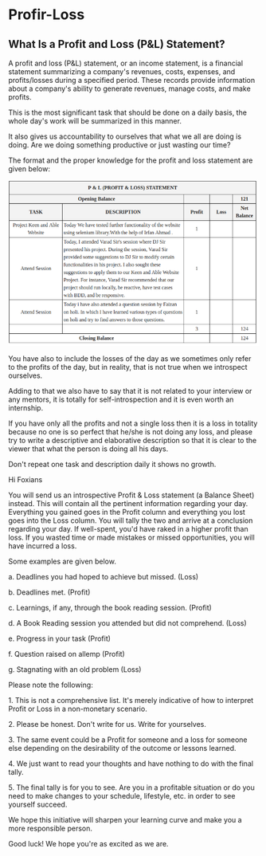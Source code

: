 # Profir-Loss
**What Is a Profit and Loss (P&L) Statement?**
----------------------------------------------

A profit and loss (P&L) statement, or an income statement, is a
financial statement summarizing a company\'s revenues, costs, expenses,
and profits/losses during a specified period. These records provide
information about a company's ability to generate revenues, manage
costs, and make profits.

This is the most significant task that should be done on a daily basis,
the whole day's work will be summarized in this manner.

It also gives us accountability to ourselves that what we all are doing
is doing. Are we doing something productive or just wasting our time?

The format and the proper knowledge for the profit and loss statement
are given below:

![](.//media/image1.png)

You have also to include the losses of the day as we sometimes only
refer to the profits of the day, but in reality, that is not true when
we introspect ourselves.

Adding to that we also have to say that it is not related to your
interview or any mentors, it is totally for self-introspection and it is
even worth an internship.

If you have only all the profits and not a single loss then it is a loss
in totality because no one is so perfect that he/she is not doing any
loss, and please try to write a descriptive and elaborative description
so that it is clear to the viewer that what the person is doing all his
days.

Don\'t repeat one task and description daily it shows no growth.

Hi Foxians

You will send us an introspective Profit & Loss statement (a Balance
Sheet) instead. This will contain all the pertinent information
regarding your day. Everything you gained goes in the Profit column and
everything you lost goes into the Loss column. You will tally the two
and arrive at a conclusion regarding your day. If well-spent, you\'d
have raked in a higher profit than loss. If you wasted time or made
mistakes or missed opportunities, you will have incurred a loss.

Some examples are given below.

a\. Deadlines you had hoped to achieve but missed. (Loss)

b\. Deadlines met. (Profit)

c\. Learnings, if any, through the book reading session. (Profit)

d\. A Book Reading session you attended but did not comprehend. (Loss)

e\. Progress in your task (Profit)

f\. Question raised on allemp (Profit)

g\. Stagnating with an old problem (Loss)

Please note the following:

1\. This is not a comprehensive list. It\'s merely indicative of how to
interpret Profit or Loss in a non-monetary scenario.

2\. Please be honest. Don\'t write for us. Write for yourselves.

3\. The same event could be a Profit for someone and a loss for someone
else depending on the desirability of the outcome or lessons learned.

4\. We just want to read your thoughts and have nothing to do with the
final tally.

5\. The final tally is for you to see. Are you in a profitable situation
or do you need to make changes to your schedule, lifestyle, etc. in
order to see yourself succeed.

We hope this initiative will sharpen your learning curve and make you a
more responsible person.

Good luck! We hope you\'re as excited as we are.
